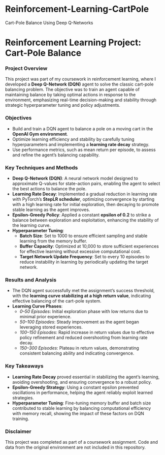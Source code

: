 # Reinforcement-Learning-CartPole
Cart-Pole Balance Using Deep Q-Networks
# Reinforcement Learning Project: Cart-Pole Balance

### Project Overview
This project was part of my coursework in reinforcement learning, where I developed a **Deep Q-Network (DQN)** agent to solve the classic cart-pole balancing problem. The objective was to train an agent capable of maintaining balance by taking optimal actions in response to the environment, emphasizing real-time decision-making and stability through strategic hyperparameter tuning and policy adjustments.

### Objectives
- Build and train a DQN agent to balance a pole on a moving cart in the **OpenAI Gym environment**.
- Optimize learning efficiency and stability by carefully tuning hyperparameters and implementing a **learning rate decay** strategy.
- Use performance metrics, such as mean return per episode, to assess and refine the agent’s balancing capability.

### Key Techniques and Methods
- **Deep Q-Network (DQN)**: A neural network model designed to approximate Q-values for state-action pairs, enabling the agent to select the best actions to balance the pole.
- **Learning Rate Decay**: Implemented a gradual reduction in learning rate with PyTorch’s **StepLR scheduler**, optimizing convergence by starting with a high learning rate for initial exploration, then decaying to promote stable learning as the agent improves.
- **Epsilon-Greedy Policy**: Applied a constant **epsilon of 0.2** to strike a balance between exploration and exploitation, enhancing the stability of the learning curve.
- **Hyperparameter Tuning**:
  - **Batch Size**: Set to 1000 to ensure efficient sampling and stable learning from the memory buffer.
  - **Buffer Capacity**: Optimized at 10,000 to store sufficient experiences for effective learning without excessive computational cost.
  - **Target Network Update Frequency**: Set to every 10 episodes to reduce instability in learning by periodically updating the target network.

### Results and Analysis
- The DQN agent successfully met the assignment’s success threshold, with the **learning curve stabilizing at a high return value**, indicating effective balancing of the cart-pole system.
- **Learning Curve Phases**:
  - *0–50 Episodes*: Initial exploration phase with low returns due to minimal prior experience.
  - *50–100 Episodes*: Steady improvement as the agent began leveraging stored experiences.
  - *100–150 Episodes*: Rapid increase in return values due to effective policy refinement and reduced overshooting from learning rate decay.
  - *150–300 Episodes*: Plateau in return values, demonstrating consistent balancing ability and indicating convergence.

### Key Takeaways
- **Learning Rate Decay** proved essential in stabilizing the agent’s learning, avoiding overshooting, and ensuring convergence to a robust policy.
- **Epsilon-Greedy Strategy**: Using a constant epsilon prevented oscillations in performance, helping the agent reliably exploit learned strategies.
- **Hyperparameter Tuning**: Fine-tuning memory buffer and batch size contributed to stable learning by balancing computational efficiency with memory recall, showing the impact of these factors on DQN training.

### Disclaimer
This project was completed as part of a coursework assignment. Code and data from the original environment are not included in this repository.
